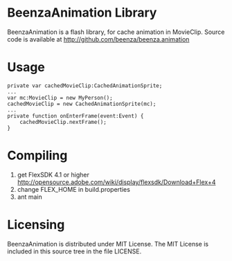 BeenzaAnimation Library
=========================

BeenzaAnimation is a flash library, for cache animation in MovieClip.
Source code is available at http://github.com/beenza/beenza.animation

Usage
=====
	private var cachedMovieClip:CachedAnimationSprite;
	...
	var mc:MovieClip = new MyPerson();
	cachedMovieClip = new CachedAnimationSprite(mc);
	...
	private function onEnterFrame(event:Event) {
		cachedMovieClip.nextFrame();
	}

Compiling
=========
1. get FlexSDK 4.1 or higher http://opensource.adobe.com/wiki/display/flexsdk/Download+Flex+4
2. change FLEX_HOME in build.properties
3. ant main

Licensing
=========

BeenzaAnimation is distributed under MIT License. The MIT License is included in this source tree in the file LICENSE.